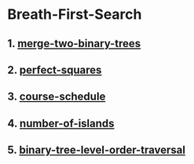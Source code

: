 # Breath-First-Search
## 1. [merge-two-binary-trees](https://leetcode.com/problems/merge-two-binary-trees/)
## 2. [perfect-squares](https://leetcode.com/problems/perfect-squares/)
## 3. [course-schedule](https://leetcode.com/problems/course-schedule/)
## 4. [number-of-islands](https://leetcode.com/problems/number-of-islands/)
## 5. [binary-tree-level-order-traversal](https://leetcode.com/problems/binary-tree-level-order-traversal/)
